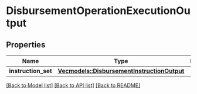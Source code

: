 # DisbursementOperationExecutionOutput

## Properties

Name | Type | Description | Notes
------------ | ------------- | ------------- | -------------
**instruction_set** | [**Vec<models::DisbursementInstructionOutput>**](DisbursementInstructionOutput.md) |  | 

[[Back to Model list]](../README.md#documentation-for-models) [[Back to API list]](../README.md#documentation-for-api-endpoints) [[Back to README]](../README.md)


